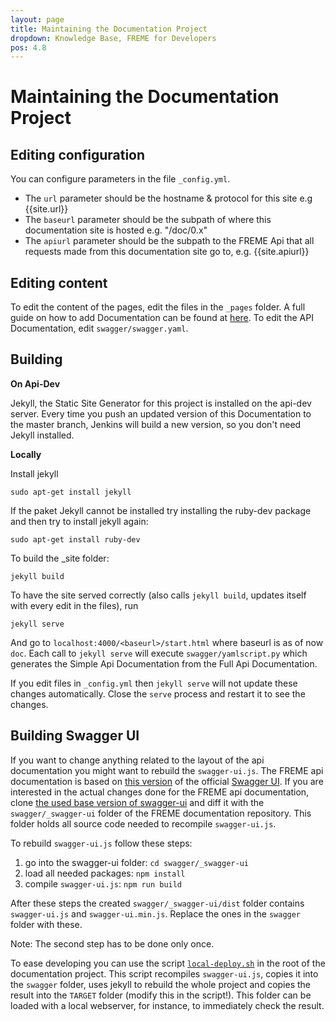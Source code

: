 ```yaml
---
layout: page
title: Maintaining the Documentation Project
dropdown: Knowledge Base, FREME for Developers
pos: 4.8
---
```


# Maintaining the Documentation Project

## Editing configuration


You can configure parameters in the file `_config.yml`.

* The `url` parameter should be the hostname & protocol for this site e.g {{site.url}}
* The `baseurl` parameter should be the subpath of where this documentation site is hosted e.g. "/doc/0.x"
* The `apiurl` parameter should be the subpath to the FREME Api that all requests made from this documentation site go to, e.g. {{site.apiurl}}



## Editing content

To edit the content of the pages, edit the files in the `_pages` folder. A full guide on how to add Documentation can be found at [here](how-to-add-documentation.html).
To edit the API Documentation, edit `swagger/swagger.yaml`.


## Building

**On Api-Dev**

Jekyll, the Static Site Generator for this project is installed on the api-dev server. Every time you push an updated version of this Documentation to the master branch, Jenkins will build a new version, so you don't need Jekyll installed.

**Locally**

Install jekyll

```
sudo apt-get install jekyll
```

If the paket Jekyll cannot be installed try installing the ruby-dev package and then try to install jekyll again:

```
sudo apt-get install ruby-dev
```



To build the _site folder:

```
jekyll build
```

To have the site served correctly (also calls `jekyll build`, updates itself with every edit in the files), run

```
jekyll serve
```

And go to `localhost:4000/<baseurl>/start.html` where baseurl is as of now `doc`.  Each call to `jekyll serve` will execute `swagger/yamlscript.py` which generates the Simple Api Documentation from the Full Api Documentation.

If you edit files in `_config.yml` then `jekyll serve` will not update these changes automatically. Close the `serve` process and restart it to see the changes.


## Building Swagger UI

If you want to change anything related to the layout of the api documentation you might want to rebuild the `swagger-ui.js`. The FREME api documentation is based on [this version](https://github.com/swagger-api/swagger-ui/tree/adc8920101ac9923bf07d7bd0d7086204d6d5503) of the official [Swagger UI](https://github.com/swagger-api/swagger-ui). If you are interested in the actual changes done for the FREME api documentation, clone [the used base version of swagger-ui](https://github.com/swagger-api/swagger-ui/tree/adc8920101ac9923bf07d7bd0d7086204d6d5503) and diff it with the `swagger/_swagger-ui` folder of the FREME documentation repository. This folder holds all source code needed to recompile `swagger-ui.js`.

To rebuild `swagger-ui.js` follow these steps:
1. go into the swagger-ui folder: `cd swagger/_swagger-ui`
2. load all needed packages: `npm install`
3. compile `swagger-ui.js`: `npm run build`

After these steps the created `swagger/_swagger-ui/dist` folder contains `swagger-ui.js` and `swagger-ui.min.js`. Replace the ones in the `swagger` folder with these.

Note: The second step has to be done only once.

To ease developing you can use the script [`local-deploy.sh`](https://github.com/freme-project/Documentation/blob/master/local-deploy.sh) in the root of the documentation project. This script recompiles `swagger-ui.js`, copies it into the `swagger` folder, uses jekyll to rebuild the whole project and copies the result into the `TARGET` folder (modify this in the script!). This folder can be loaded with a local webserver, for instance, to immediately check the result.


